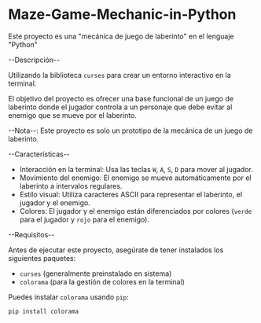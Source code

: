 # Maze-Game-Mechanic-in-Python
Este proyecto es una "mecánica de juego de laberinto" en el lenguaje "Python"


--Descripción--

Utilizando la biblioteca `curses` para crear un entorno interactivo en la terminal. 

El objetivo del proyecto es ofrecer una base funcional de un juego de laberinto donde
el jugador controla a un personaje que debe evitar al enemigo que se mueve por el laberinto.

--Nota--: Este proyecto es solo un prototipo de la mecánica de un juego de laberinto.

--Características--

- Interacción en la terminal: Usa las teclas `W`, `A`, `S`, `D` para mover al jugador.
- Movimiento del enemigo: El enemigo se mueve automáticamente por el laberinto a intervalos regulares.
- Estilo visual: Utiliza caracteres ASCII para representar el laberinto, el jugador y el enemigo.
- Colores: El jugador y el enemigo están diferenciados por colores (`verde` para el jugador y `rojo` para el enemigo).

--Requisitos--

Antes de ejecutar este proyecto, asegúrate de tener instalados los siguientes paquetes:

- `curses` (generalmente preinstalado en sistema)
- `colorama` (para la gestión de colores en la terminal)

Puedes instalar `colorama` usando `pip`:

```bash
pip install colorama
